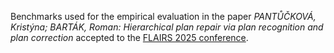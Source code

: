 Benchmarks used for the empirical evaluation in the paper *PANTŮČKOVÁ, Kristýna; BARTÁK, Roman: Hierarchical plan repair via plan recognition and plan correction* accepted to the [FLAIRS 2025 conference](https://www.flairs-38.info/).
